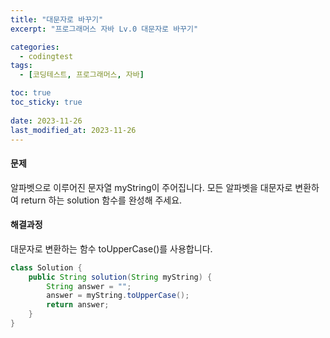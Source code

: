 ```yaml
---
title: "대문자로 바꾸기"
excerpt: "프로그래머스 자바 Lv.0 대문자로 바꾸기"

categories:
  - codingtest
tags:
  - [코딩테스트, 프로그래머스, 자바]

toc: true
toc_sticky: true
 
date: 2023-11-26
last_modified_at: 2023-11-26
---
```


#### 문제
알파벳으로 이루어진 문자열 myString이 주어집니다. 모든 알파벳을 대문자로 변환하여 return 하는 solution 함수를 완성해 주세요.

#### 해결과정
대문자로 변환하는 함수 toUpperCase()를 사용합니다.

```java
class Solution {
    public String solution(String myString) {
        String answer = "";
        answer = myString.toUpperCase();
        return answer;
    }
}
```